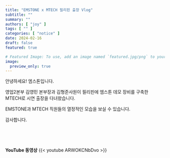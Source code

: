 ```yaml
---
title: "EMSTONE x MTECH 필리핀 출장 Vlog"
subtitle: ""
summary: ""
authors: [ "joy" ]
tags: [ "" ]
categories: [ "notice" ]
date: 2024-02-16
draft: false
featured: true

# Featured Image: To use, add an image named `featured.jpg/png` to your page's folder.
image:
  preview_only: true
---
```


안녕하세요! 엠스톤입니다.

영업2본부 김영민 본부장과 김형준사원이 필리핀에 엠스톤 데모 장비를 구축한 MTECH로 시연 출장을 다녀왔습니다.

EMSTONE과 MTECH 직원들의 열정적인 모습을 보실 수 있습니다.

감사합니다.

&nbsp;

&nbsp;

**YouTube 동영상**
{{< youtube ARWOKCNbDvo >}}




